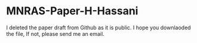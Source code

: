 # MNRAS-Paper-H-Hassani
I deleted the paper draft from Github as it is public. I hope you downlaoded the file, If not, please send me an email.
